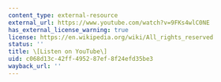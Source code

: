 ```yaml
---
content_type: external-resource
external_url: https://www.youtube.com/watch?v=9FKs4wlC0NE
has_external_license_warning: true
license: https://en.wikipedia.org/wiki/All_rights_reserved
status: ''
title: \[Listen on YouTube\]
uid: c068d13c-42ff-4952-87ef-8f24efd35be3
wayback_url: ''
---
```

